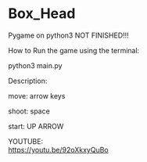 # Box_Head
Pygame on python3
NOT FINISHED!!!

How to Run the game using the terminal:



python3 main.py

Description:


move: arrow keys

shoot: space


start: UP ARROW
                                
                                
                                

YOUTUBE:  
https://youtu.be/92oXkxyQuBo

